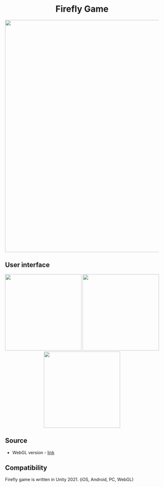 <h1 align="center">Firefly Game</h1>

<p align="center">
  <img src=".github/images/gameplay.gif" width="760">
</p>

## User interface
<p align="center">
  <img src=".github/images/1.png" width="250">
  <img src=".github/images/2.png" width="250">
  <img src=".github/images/3.png" width="250">
</p>

## Source
* WebGL version - [link](https://psvantares.github.io/firefly-game-webgl/)

## Compatibility
Firefly game is written in Unity 2021. (iOS, Android, PC, WebGL)
